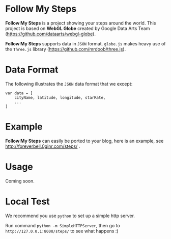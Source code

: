 # Follow My Steps

**Follow My Steps** is a project showing your steps around the world. This project is based on **WebGL Globe** created by Google Data Arts Team (https://github.com/dataarts/webgl-globe).

**Follow My Steps** supports data in `JSON` format. `globe.js` makes heavy use of the `Three.js` library (https://github.com/mrdoob/three.js).

# Data Format

The following illustrates the `JSON` data format that we except:

	var data = [
		cityName, latitude, longitude, starRate, 
		...
	]

# Example

**Follow My Steps** can easily be ported to your blog, here is an example, see http://foreverbell.0ginr.com/steps/ .

# Usage

Coming soon.

# Local Test

We recommend you use `python` to set up a simple http server. 

Run command `python -m SimpleHTTPServer`, then go to `http://127.0.0.1:8000/steps/` to see what happens :)